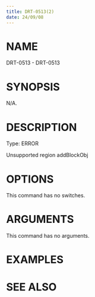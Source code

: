```yaml
---
title: DRT-0513(2)
date: 24/09/08
---
```


# NAME

DRT-0513 - DRT-0513

# SYNOPSIS

N/A.

# DESCRIPTION

Type: ERROR

Unsupported region addBlockObj

# OPTIONS

This command has no switches.

# ARGUMENTS

This command has no arguments.

# EXAMPLES

# SEE ALSO
